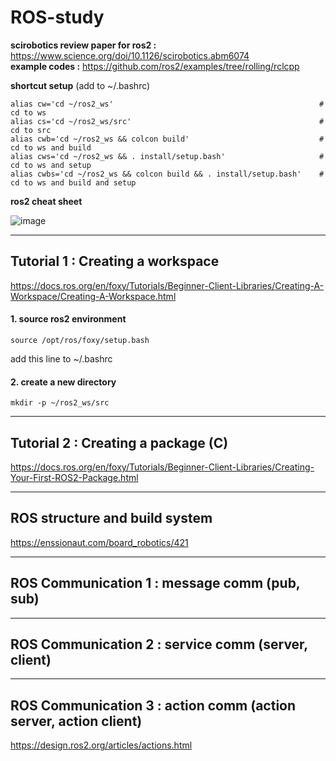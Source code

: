 # ROS-study
**scirobotics review paper for ros2 :** https://www.science.org/doi/10.1126/scirobotics.abm6074  
**example codes :** https://github.com/ros2/examples/tree/rolling/rclcpp  

**shortcut setup** (add to ~/.bashrc)
```
alias cw='cd ~/ros2_ws'                                              # cd to ws
alias cs='cd ~/ros2_ws/src'                                          # cd to src
alias cwb='cd ~/ros2_ws && colcon build'                             # cd to ws and build
alias cws='cd ~/ros2_ws && . install/setup.bash'                     # cd to ws and setup
alias cwbs='cd ~/ros2_ws && colcon build && . install/setup.bash'    # cd to ws and build and setup
```

**ros2 cheat sheet**

![image](https://user-images.githubusercontent.com/94614923/215676521-8c85d053-456b-4483-9be8-1b975511e0e1.png)


-----
## Tutorial 1 : Creating a workspace
https://docs.ros.org/en/foxy/Tutorials/Beginner-Client-Libraries/Creating-A-Workspace/Creating-A-Workspace.html
#### 1. source ros2 environment
` source /opt/ros/foxy/setup.bash `

 add this line to ~/.bashrc

#### 2. create a new directory
` mkdir -p ~/ros2_ws/src `




-----
## Tutorial 2 : Creating a package (C)
https://docs.ros.org/en/foxy/Tutorials/Beginner-Client-Libraries/Creating-Your-First-ROS2-Package.html

-----
## ROS structure and build system
https://enssionaut.com/board_robotics/421

-----
## ROS Communication 1 : message comm (pub, sub)

-----
## ROS Communication 2 : service comm (server, client)

-----
## ROS Communication 3 : action comm (action server, action client)
https://design.ros2.org/articles/actions.html

